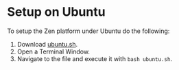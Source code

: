 Setup on Ubuntu
===============

To setup the Zen platform under Ubuntu do the following:

1. Download [ubuntu.sh](ubuntu.sh?raw=true).
2. Open a Terminal Window.
3. Navigate to the file and execute it with `bash ubuntu.sh`.

